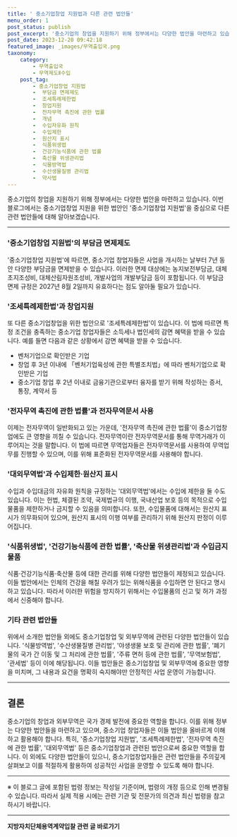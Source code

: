 ```yaml
---
title: ' 중소기업창업 지원법과 다른 관련 법안들'
menu_order: 1
post_status: publish
post_excerpt: '중소기업의 창업을 지원하기 위해 정부에서는 다양한 법안을 마련하고 있습니다. 이번 블로그에서는 중소기업창업 지원을 위한 법안인  중소기업창업 지원법 을 중심으로 다른 관련 법안들에 대해 알아보겠습니다.'
post_date: 2023-12-20 09:42:18
featured_image: _images/무역출입국.png
taxonomy:
    category:
        - 무역출입국
        - 무역제도Ⅱ수입
    post_tag:
        - 중소기업창업 지원법
        -  부담금 면제제도
        -  조세특례제한법
        -  창업지원
        -  전자무역 촉진에 관한 법률
        -  개념
        -  수입자유화 원칙
        -  수입제한
        -  원산지 표시
        -  식품위생법
        -  건강기능식품에 관한 법률
        -  축산물 위생관리법
        -  식물방역법
        -  수산생물질병 관리법
        -  약사법
---
```



중소기업의 창업을 지원하기 위해 정부에서는 다양한 법안을 마련하고 있습니다. 이번 블로그에서는 중소기업창업 지원을 위한 법안인 '중소기업창업 지원법'을 중심으로 다른 관련 법안들에 대해 알아보겠습니다.

---

### '중소기업창업 지원법'의 부담금 면제제도

'중소기업창업 지원법'에 따르면, 중소기업 창업자들은 사업을 개시하는 날부터 7년 동안 다양한 부담금을 면제받을 수 있습니다. 이러한 면제 대상에는 농지보전부담금, 대체초지조성비, 대체산림자원조성비, 개발사업의 개발부담금 등이 포함됩니다. 이 부담금 면제 규정은 2027년 8월 2일까지 유효하다는 점도 알아둘 필요가 있습니다.

### '조세특례제한법'과 창업지원

또 다른 중소기업창업을 위한 법안으로 '조세특례제한법'이 있습니다. 이 법에 따르면 특정 조건을 충족하는 중소기업 창업자들은 소득세나 법인세의 감면 혜택을 받을 수 있습니다. 예를 들면 다음과 같은 상황에서 감면 혜택을 받을 수 있습니다.

- 벤처기업으로 확인받은 기업
- 창업 후 3년 이내에 「벤처기업육성에 관한 특별조치법」에 따라 벤처기업으로 확인받은 기업
- 중소기업 창업 후 2년 이내로 금융기관으로부터 융자를 받기 위해 작성하는 증서, 통장, 계약서 등

### '전자무역 촉진에 관한 법률'과 전자무역문서 사용

이제는 전자무역이 일반화되고 있는 가운데, '전자무역 촉진에 관한 법률'이 중소기업창업에도 큰 영향을 끼칠 수 있습니다. 전자무역이란 전자무역문서를 통해 무역거래가 이루어지는 것을 말합니다. 이 법에 따르면 무역업자들은 전자무역문서를 사용하여 무역업무를 진행할 수 있으며, 이를 위해 표준화된 전자무역문서를 사용해야 합니다.

### '대외무역법'과 수입제한·원산지 표시

수입과 수입대금의 자유화 원칙을 규정하는 '대외무역법'에서는 수입에 제한을 둘 수도 있습니다. 이는 헌법, 체결된 조약, 국제법규의 이행, 국내산업 보호 등의 목적으로 수입물품을 제한하거나 금지할 수 있음을 의미합니다. 또한, 수입물품에 대해서는 원산지 표시가 의무화되어 있으며, 원산지 표시의 이행 여부를 관리하기 위해 원산지 판정이 이루어집니다.

### '식품위생법', '건강기능식품에 관한 법률', '축산물 위생관리법'과 수입금지물품

식품·건강기능식품·축산물 등에 대한 관리를 위해 다양한 법안들이 제정되고 있습니다. 이들 법안에서는 인체의 건강을 해칠 우려가 있는 위해식품을 수입하면 안 된다고 명시하고 있습니다. 따라서 이러한 위험을 방지하기 위해서는 수입물품의 신고 및 허가 과정에서 신중해야 합니다.

### 기타 관련 법안들

위에서 소개한 법안들 외에도 중소기업창업 및 외부무역에 관련된 다양한 법안들이 있습니다. '식물방역법', '수산생물질병 관리법', '야생생물 보호 및 관리에 관한 법률', '폐기물의 국가 간 이동 및 그 처리에 관한 법률', '주류 면허 등에 관한 법률', '무역보험법', '관세법' 등이 이에 해당됩니다. 이들 법안들은 중소기업창업 및 외부무역에 중요한 영향을 미치며, 그 내용과 요건을 명확히 숙지해야만 안정적인 사업 운영이 가능합니다.

---

## 결론

중소기업의 창업과 외부무역은 국가 경제 발전에 중요한 역할을 합니다. 이를 위해 정부는 다양한 법안들을 마련하고 있으며, 중소기업 창업자들은 이들 법안을 올바르게 이해하고 활용해야 합니다. 특히, '중소기업창업 지원법', '조세특례제한법', '전자무역 촉진에 관한 법률', '대외무역법' 등은 중소기업창업과 관련된 법안으로써 중요한 역할을 합니다. 이 외에도 다양한 법안들이 있으니, 중소기업창업자들은 관련 법안들을 주의깊게 살펴보고 이를 적절하게 활용하여 성공적인 사업을 운영할 수 있도록 해야 합니다.

---

※ 이 블로그 글에 포함된 법령 정보는 작성일 기준이며, 법령의 개정 등으로 인해 변경될 수 있습니다. 따라서 실제 적용 시에는 관련 기관 및 전문가의 의견과 최신 법령을 참고하시기 바랍니다.
<!-- wp:separator -->
<hr class="wp-block-separator has-alpha-channel-opacity"/>
<!-- /wp:separator -->

<!-- wp:group {"backgroundColor":"base","layout":{"type":"constrained"}} -->
<div class="wp-block-group has-base-background-color has-background"><!-- wp:paragraph {"align":"center","fontSize":"medium"} -->
<p class="has-text-align-center has-large-font-size"><strong>지방자치단체용역계약입찰 관련 글 바로가기</strong></p>
<!-- /wp:paragraph -->


<!-- wp:latest-posts
{"categories":[{"id":7150,"count":19,"description":"","link":"https://uknowlaw.com/category/%ec%a7%80%eb%b0%a9%ec%9e%90%ec%b9%98%eb%8b%a8%ec%b2%b4%ec%9a%a9%ec%97%ad%ea%b3%84%ec%95%bd%ec%9e%85%ec%b0%b0/","name":"지방자치단체용역계약입찰","slug":"지방자치단체용역계약입찰","taxonomy":"category","parent":0,"meta":[],"_links":{"self":[{"href":"https://uknowlaw.com/wp-json/wp/v2/categories/7150"}],"collection":[{"href":"https://uknowlaw.com/wp-json/wp/v2/categories"}],"about":[{"href":"https://uknowlaw.com/wp-json/wp/v2/taxonomies/category"}],"wp:post_type":[{"href":"https://uknowlaw.com/wp-json/wp/v2/posts?categories=7150"}],"curies":[{"name":"wp","href":"https://api.w.org/{rel}","templated":true}]}}],"postsToShow":100,"excerptLength":28,"postLayout":"grid","columns":2,"featuredImageAlign":"left","featuredImageSizeSlug":"large","fontSize":"small"} /--></div>
<!-- /wp:group -->
